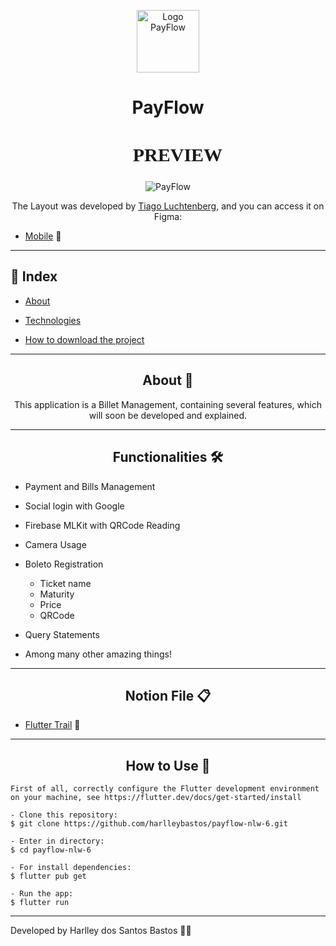<p align="center">
      <img src="https://user-images.githubusercontent.com/59374587/122830149-4f3dc700-d2be-11eb-9fe2-316561d10772.png" width="100" alt="Logo PayFlow"/>
</p>

<h1 align="center">PayFlow</h1>

<h2 align="center" style="font-family: Bahnschrift Condensed; font-size:30px;">👀 PREVIEW</h2>

   <p align="center">
      <img alt="PayFlow" title="PayFlow" src="https://user-images.githubusercontent.com/59374587/122856653-86779c80-d2ed-11eb-8927-8c5433dc37d3.png" />
   </p>

   <p align="center">
      The Layout was developed by <a href="https://instagram.com/tiagoluchtenberg">Tiago Luchtenberg</a>, and you can access it on Figma:
   
   - <a href="https://www.figma.com/file/kLK7FYnWKMoN68sQXcSniu/PayFlow">Mobile</a> 📱
   </p>

---

## 📕 Index

- [About](#-about)

- [Technologies](#-technologies)

- [How to download the project](#-how-to-download-the-project)

---

<h2 align="center">About 📖</h2>

<p align="center">
    This application is a Billet Management, containing several features, which will soon be developed and explained.<br>
</p>

---

<h2 align="center">Functionalities 🛠️</h2>

   <p>
   
- Payment and Bills Management
- Social login with Google
- Firebase MLKit with QRCode Reading
- Camera Usage
- Boleto Registration
   - Ticket name
   - Maturity
   - Price
   - QRCode
- Query Statements
- Among many other amazing things!

   </p>

---

<h2 align="center">Notion File 📋</h2>

- [Flutter Trail](https://www.notion.so/NLW-Together-Conte-dos-complementares-ae22125e899549efb2d4e360b5ee5ca3) 🚀

---

<h2 align="center">How to Use 🤔</h2>

```
First of all, correctly configure the Flutter development environment on your machine, see https://flutter.dev/docs/get-started/install

- Clone this repository:
$ git clone https://github.com/harlleybastos/payflow-nlw-6.git

- Enter in directory:
$ cd payflow-nlw-6

- For install dependencies:
$ flutter pub get

- Run the app:
$ flutter run
```

---

Developed by Harlley dos Santos Bastos 🚀🖤
